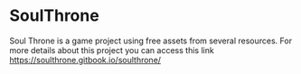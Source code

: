 # SoulThrone
Soul Throne is a game project using free assets from several resources. For more details about this project you can access this link https://soulthrone.gitbook.io/soulthrone/
